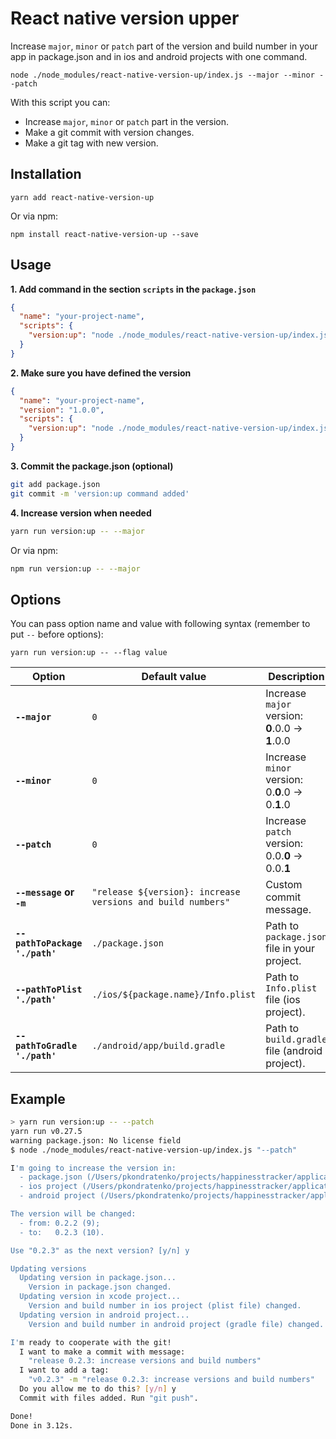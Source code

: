 # React native version upper
Increase `major`, `minor` or `patch` part of the version and build number in your app in package.json and in ios and android projects with one command.
```
node ./node_modules/react-native-version-up/index.js --major --minor --patch
```

With this script you can:
- Increase `major`, `minor` or `patch` part in the version.
- Make a git commit with version changes.
- Make a git tag with new version.

## Installation
```
yarn add react-native-version-up
```

Or via npm:
```
npm install react-native-version-up --save
```

## Usage
**1. Add command in the section `scripts` in the `package.json`**
```json
{
  "name": "your-project-name",
  "scripts": {
    "version:up": "node ./node_modules/react-native-version-up/index.js"
  }
}
```

**2. Make sure you have defined the version**
```json
{
  "name": "your-project-name",
  "version": "1.0.0",
  "scripts": {
    "version:up": "node ./node_modules/react-native-version-up/index.js"
  }
}
```

**3. Commit the package.json (optional)**
```bash
git add package.json
git commit -m 'version:up command added'
```

**4. Increase version when needed**
```bash
yarn run version:up -- --major
```

Or via npm:
```bash
npm run version:up -- --major
```
## Options
You can pass option name and value with following syntax (remember to put `--` before options):
```
yarn run version:up -- --flag value
```

| **Option** | **Default value** | **Description** |
|----------------------------------------|-----------------------------------------------------------|--------------------------------------------------|
| **`--major`** | `0` | Increase `major` version: **0**.0.0 -> **1**.0.0 |
| **`--minor`** | `0` | Increase `minor` version: 0.**0**.0 -> 0.**1**.0 |
| **`--patch`** | `0` | Increase `patch` version: 0.0.**0** -> 0.0.**1** |
| **`--message` or `-m`** | `"release ${version}: increase versions and build numbers"` | Custom commit message. |
| **`--pathToPackage './path'`** | `./package.json` | Path to `package.json` file in your project. |
| **`--pathToPlist './path'`** | `./ios/${package.name}/Info.plist` | Path to `Info.plist` file (ios project). |
| **`--pathToGradle './path'`** | `./android/app/build.gradle` | Path to `build.gradle` file (android project). |

## Example
```bash
> yarn run version:up -- --patch                                                                        master [56b6724] (!)
yarn run v0.27.5
warning package.json: No license field
$ node ./node_modules/react-native-version-up/index.js "--patch"

I'm going to increase the version in:
  - package.json (/Users/pkondratenko/projects/happinesstracker/application/package.json);
  - ios project (/Users/pkondratenko/projects/happinesstracker/application/ios/happinesstracker/Info.plist);
  - android project (/Users/pkondratenko/projects/happinesstracker/application/android/app/build.gradle).

The version will be changed:
  - from: 0.2.2 (9);
  - to:   0.2.3 (10).

Use "0.2.3" as the next version? [y/n] y

Updating versions
  Updating version in package.json...
    Version in package.json changed.
  Updating version in xcode project...
    Version and build number in ios project (plist file) changed.
  Updating version in android project...
    Version and build number in android project (gradle file) changed.

I'm ready to cooperate with the git!
  I want to make a commit with message:
    "release 0.2.3: increase versions and build numbers"
  I want to add a tag:
    "v0.2.3" -m "release 0.2.3: increase versions and build numbers"
  Do you allow me to do this? [y/n] y
  Commit with files added. Run "git push".

Done!
Done in 3.12s.
```
